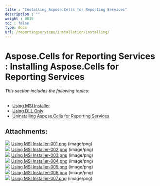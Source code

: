 ```yaml
---
title : "Installing Aspose.Cells for Reporting Services" 
description : "" 
weight : 8019 
toc : false
type: docs
url: /reportingservices/installation/installing/
---
```


# Aspose.Cells for Reporting Services : Installing Aspose.Cells for Reporting Services


###### This section includes the following topics:  

*   [Using MSI Installer](https://docs2.aspose.com/cells/reportingservices/installation/installing/using+msi+installer)
*   [Using DLL Only](https://docs2.aspose.com/cells/reportingservices/installation/installing/using+dll+only)
*   [Uninstalling Aspose.Cells for Reporting Services](https://docs2.aspose.com/cells/reportingservices/installation/installing/uninstalling+aspose.cells+for+reporting+services)

## Attachments:

![](https://docs2.aspose.com/cells/reportingservices/images/icons/bullet_blue.gif) [Using MSI Installer-001.png](https://docs2.aspose.com/cells/reportingservices/attachments/6094913/6193547.png) (image/png)  
![](https://docs2.aspose.com/cells/reportingservices/images/icons/bullet_blue.gif) [Using MSI Installer-002.png](https://docs2.aspose.com/cells/reportingservices/attachments/6094913/6193544.png) (image/png)  
![](https://docs2.aspose.com/cells/reportingservices/images/icons/bullet_blue.gif) [Using MSI Installer-003.png](https://docs2.aspose.com/cells/reportingservices/attachments/6094913/6193545.png) (image/png)  
![](https://docs2.aspose.com/cells/reportingservices/images/icons/bullet_blue.gif) [Using MSI Installer-004.png](https://docs2.aspose.com/cells/reportingservices/attachments/6094913/6193426.png) (image/png)  
![](https://docs2.aspose.com/cells/reportingservices/images/icons/bullet_blue.gif) [Using MSI Installer-005.png](https://docs2.aspose.com/cells/reportingservices/attachments/6094913/6193427.png) (image/png)  
![](https://docs2.aspose.com/cells/reportingservices/images/icons/bullet_blue.gif) [Using MSI Installer-006.png](https://docs2.aspose.com/cells/reportingservices/attachments/6094913/6193428.png) (image/png)  
![](https://docs2.aspose.com/cells/reportingservices/images/icons/bullet_blue.gif) [Using MSI Installer-007.png](https://docs2.aspose.com/cells/reportingservices/attachments/6094913/6193429.png) (image/png)  

